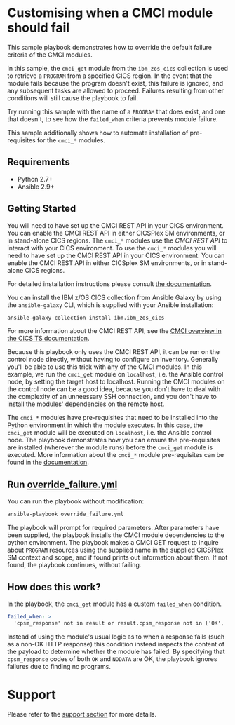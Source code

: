 # Customising when a CMCI module should fail

This sample playbook demonstrates how to override the default failure criteria
of the CMCI modules.

In this sample, the `cmci_get` module from the `ibm_zos_cics` collection is used
to retrieve a `PROGRAM` from a specified CICS region.  In the event that the
module fails because the program doesn't exist, this failure is ignored, and any
subsequent tasks are allowed to proceed. Failures resulting from other conditions
will still cause the playbook to fail.

Try running this sample with the name of a `PROGRAM` that does exist, and one that
doesn't, to see how the `failed_when` criteria prevents module failure.

This sample additionally shows how to automate installation of
pre-requisites for the `cmci_*` modules.

## Requirements
   - Python 2.7+
   - Ansible 2.9+

## Getting Started
You will need to have set up the CMCI REST API in your CICS environment. You
can enable the CMCI REST API in either CICSPlex SM environments, or in
stand-alone CICS regions. The `cmci_*` modules use the *CMCI REST API* to
interact with your CICS environment. To use the `cmci_*` modules you
will need to have set up the CMCI REST API in your CICS environment. You can
enable the CMCI REST API in either CICSplex SM environments, or in stand-alone
CICS regions.

For detailed installation instructions please consult
[the documentation](https://ibm.github.io/z_ansible_collections_doc/installation/installation.html).

You can install the IBM z/OS CICS collection from Ansible Galaxy by using the
`ansible-galaxy` CLI, which is supplied with your Ansible installation:

```bash
ansible-galaxy collection install ibm.ibm_zos_cics
```

For more information about the CMCI REST API, see the
[CMCI overview in the CICS TS documentation](https://www.ibm.com/support/knowledgecenter/SSGMCP_5.6.0/fundamentals/cpsm/cpsm-cmci-overview.html).

Because this playbook only uses the CMCI REST API, it can be run on the control
node directly, without having to configure an inventory. Generally you'll be
able to use this trick with any of the CMCI modules. In this example, we run
the `cmci_get` module on `localhost`, i.e. the Ansible control node, by setting
the target host to localhost. Running the CMCI modules on the control node can
be a good idea, because you don't have to deal with the complexity of an
unneessary SSH connection, and you don't have to install the modules'
dependencies on the remote host.

The `cmci_*` modules have pre-requisites that need to be installed into the
Python environment in which the module executes.  In this case, the `cmci_get`
module will be executed on `localhost`, i.e. the Ansible control node.
The playbook demonstrates how you can ensure the pre-requisites are installed
(wherever the module runs) before the `cmci_get` module is executed.  More
information about the `cmci_*` module pre-requisites can be found in the
[documentation](https://ibm.github.io/z_ansible_collections_doc/ibm_zos_cics/docs/source/requirements_managed.html).

## Run [override_failure.yml](override_failure.yml)

You can run the playbook without modification:
```bash
ansible-playbook override_failure.yml
````

The playbook will prompt for required parameters. After parameters have been
supplied, the playbook installs the CMCI module dependencies to the
python environment. The playbook makes a CMCI GET request to inquire about
`PROGRAM` resources using the supplied name in the supplied CICSPlex SM context
and scope, and if found prints out information about them. If not found, the
playbook continues, without failing.

## How does this work?

In the playbook, the `cmci_get` module has a custom `failed_when` condition.

```yml
failed_when: >
  'cpsm_response' not in result or result.cpsm_response not in ['OK', 'NODATA']
```

Instead of using the module's usual logic as to when a response fails (such as
a non-OK HTTP response) this condition instead inspects the content of the
payload to determine whether the module has failed. By specifying that
`cpsm_response` codes of both `OK` and `NODATA` are OK, the playbook ignores
failures due to finding no programs.

# Support

Please refer to the [support section](../../../README.md#support) for more
details.
